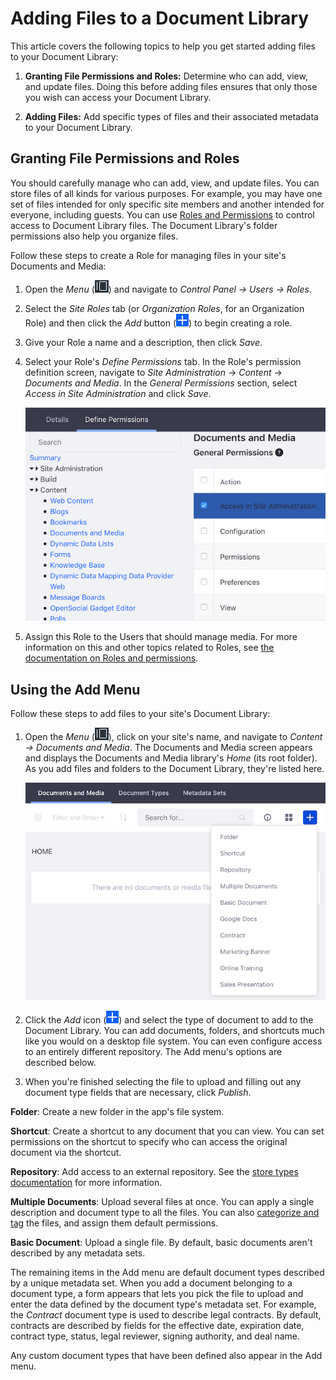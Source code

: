 # Adding Files to a Document Library [](id=adding-files-to-a-document-library)

This article covers the following topics to help you get started adding files to
your Document Library: 

1.  **Granting File Permissions and Roles:** Determine who can add, view, and 
    update files. Doing this before adding files ensures that only those you 
    wish can access your Document Library. 

2.  **Adding Files:** Add specific types of files and their associated 
    metadata to your Document Library. 

## Granting File Permissions and Roles [](id=granting-file-permissions-and-roles)

You should carefully manage who can add, view, and update files. You can store
files of all kinds for various purposes. For example, you may have one set of
files intended for only specific site members and another intended for everyone,
including guests. You can use 
[Roles and Permissions](/discover/portal/-/knowledge_base/7-1/roles-and-permissions) 
to control access to Document Library files. The Document Library's folder
permissions also help you organize files. 

Follow these steps to create a Role for managing files in your site's Documents
and Media: 

1.  Open the *Menu* (![Product Menu](../../../../images/icon-menu.png)) and 
    navigate to *Control Panel &rarr; Users &rarr; Roles*. 

2.  Select the *Site Roles* tab (or *Organization Roles*, for 
    an Organization Role) and then click the *Add* button 
    (![Add](../../../../images/icon-add.png)) to begin creating a role.

3.  Give your Role a name and a description, then click *Save*.

4.  Select your Role's *Define Permissions* tab. In the Role's permission 
    definition screen, navigate to *Site Administration* &rarr; *Content* &rarr; 
    *Documents and Media*. In the *General Permissions* section, select 
    *Access in Site Administration* and click *Save*.

    ![Figure 1: It's often helpful to define a role for specific users to access Documents and Media from Site Administration.](../../../../images/dm-define-role-permissions.png)

5.  Assign this Role to the Users that should manage media. For more 
    information on this and other topics related to Roles, see 
    [the documentation on Roles and permissions](/discover/portal/-/knowledge_base/7-1/roles-and-permissions).

## Using the Add Menu [](id=using-the-add-menu)

Follow these steps to add files to your site's Document Library:

1.  Open the *Menu* (![Product Menu](../../../../images/icon-menu.png)), click 
    on your site's name, and navigate to *Content &rarr; Documents and Media*. 
    The Documents and Media screen appears and displays the Documents and Media 
    library's *Home* (its root folder). As you add files and folders to the 
    Document Library, they're listed here. 

    ![Figure 2: The Documents and Media's *Home* folder starts empty. But the Add menu lets you upload and add all kinds of documents to the library.](../../../../images/dm-admin-add-menu.png)

2.  Click the *Add* icon (![Add](../../../../images/icon-add.png)) and select 
    the type of document to add to the Document Library. You can add documents, 
    folders, and shortcuts much like you would on a desktop file system. You can
    even configure access to an entirely different repository. The Add menu's
    options are described below. 

3.  When you're finished selecting the file to upload and filling out any 
    document type fields that are necessary, click *Publish*. 

**Folder**: Create a new folder in the app's file system. 

**Shortcut**: Create a shortcut to any document that you can view. You 
can set permissions on the shortcut to specify who can access the 
original document via the shortcut.

**Repository**: Add access to an external repository. See the 
[store types documentation](/discover/portal/-/knowledge_base/7-0/liferay-store-types)
for more information. 

**Multiple Documents**: Upload several files at once. You can apply a 
single description and document type to all the files. You can also 
[categorize and tag](/discover/portal/-/knowledge_base/7-1/organizing-content-with-tags-and-categories) 
the files, and assign them default permissions. 

**Basic Document**: Upload a single file. By default, basic documents 
aren't described by any metadata sets. 

The remaining items in the Add menu are default document types described by 
a unique metadata set. When you add a document belonging to a document type,
a form appears that lets you pick the file to upload and enter the data defined
by the document type's metadata set. For example, the *Contract* document type
is used to describe legal contracts. By default, contracts are described by
fields for the effective date, expiration date, contract type, status, legal
reviewer, signing authority, and deal name. 

Any custom document types that have been defined also appear in the Add 
menu. 

<!--
Add this to the Add menu items in step 2 once the Google Drive plugin is released
for 7.1

    -   **Google Docs**: Available via the Liferay Plugin for Google Drive&trade; 
        from the 
        [Liferay Marketplace](https://web.liferay.com/marketplace). 
        This lets you create a file entry that links to a Google document. For 
        more information, see 
        [the documentation on accessing Google Docs&trade;](/discover/portal/-/knowledge_base/7-1/accessing-google-docs). 
-->
